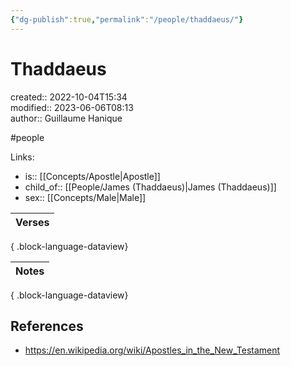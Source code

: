 ```yaml
---
{"dg-publish":true,"permalink":"/people/thaddaeus/"}
---
```



# Thaddaeus

created:: 2022-10-04T15:34  
modified:: 2023-06-06T08:13  
author:: Guillaume Hanique

#people

Links:

- is:: [[Concepts/Apostle\|Apostle]]
- child_of:: [[People/James (Thaddaeus)\|James (Thaddaeus)]]
- sex:: [[Concepts/Male\|Male]]

| Verses |
| ------ |

{ .block-language-dataview}

| Notes |
| ----- |

{ .block-language-dataview}

## References

- https://en.wikipedia.org/wiki/Apostles_in_the_New_Testament
